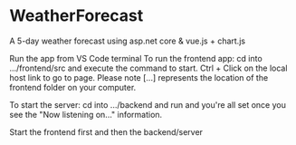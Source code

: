 # WeatherForecast
A 5-day weather forecast using asp.net core &amp; vue.js + chart.js

Run the app from VS Code terminal
To run the frontend app:
cd into .../frontend/src and execute the <vue serve> command to start. Ctrl + Click on the local host link to go to page.
Please note [...] represents the location of the frontend folder on your computer.

To start the server:
cd into .../backend and run <dotnet run> and you're all set once you see the "Now listening on..." information.


Start the frontend first and then the backend/server
